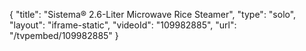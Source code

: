 {
    "title": "Sistema&reg; 2.6-Liter Microwave Rice Steamer",
    "type": "solo",
    "layout": "iframe-static",
    "videoId": "109982885",
    "url": "\/tvpembed\/109982885"
}